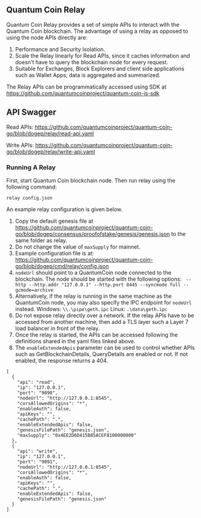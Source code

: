 ## Quantum Coin Relay

Quantum Coin Relay provides a set of simple APIs to interact with the Quantum Coin blockchain. The advantage of using a relay as opposed to using the node APIs directly are:

1) Performance and Security Isolation. 
2) Scale the Relay linearly for Read APIs, since it caches information and doesn't have to query the blockchain node for every request.
3) Suitable for Exchanges, Block Explorers and client side applications such as Wallet Apps; data is aggregated and summarized.

The Relay APIs can be programmatically accessed using SDK at https://github.com/quantumcoinproject/quantum-coin-js-sdk

## API Swagger

Read APIs:
https://github.com/quantumcoinproject/quantum-coin-go/blob/dogep/relay/read-api.yaml

Write APIs:
https://github.com/quantumcoinproject/quantum-coin-go/blob/dogep/relay/write-api.yaml

### Running A Relay

First, start Quantum Coin blockchain node. Then run relay using the following command:

```relay config.json```

An example relay configuration is given below. 

1) Copy the default genesis file at https://github.com/quantumcoinproject/quantum-coin-go/blob/dogep/consensus/proofofstake/genesis/genesis.json to the same folder as relay.
2) Do not change the value of `maxSupply` for mainnet.
3) Example configuration file is at: https://github.com/quantumcoinproject/quantum-coin-go/blob/dogep/cmd/relay/config.json
4) `nodeUrl` should point to a QuantumCoin node connected to the blockchain. The node should be started with the following options: ``` --http --http.addr "127.0.0.1" --http.port 8445 --syncmode full --gcmode=archive```
5) Alternatively, if the relay is running in the same machine as the QuantumCoin node, you may also specify the IPC endpoint for `nodeUrl` instead. Windows: ```\\.\pipe\geth.ipc``` Linux: ```.\data\geth.ipc```
5) Do not expose relay directly over a network. If the relay APIs have to be accessed from another machine, then add a TLS layer such a Layer 7 load balancer in front of the relay.  
6) Once the relay is started, the APIs can be accessed following the definitions shared in the yaml files linked above.
7) The `enableExtendedApis` parameter can be used to control whether APIs such as GetBlockchainDetails, QueryDetails are enabled or not. If not enabled, the response returns a 404.

```
[
  {
    "api": "read",
    "ip": "127.0.0.1",
    "port": "9090",
    "nodeUrl": "http://127.0.0.1:8545",
    "corsAllowedOrigins": "*",
    "enableAuth": false,
    "apiKeys": "",
    "cachePath": ".",
    "enableExtendedApis": false,
    "genesisFilePath": "genesis.json",
    "maxSupply": "0x4EE2D6D415B85ACEF8100000000"
  },
  {
    "api": "write",
    "ip": "127.0.0.1",
    "port": "9091",
    "nodeUrl": "http://127.0.0.1:8545",
    "corsAllowedOrigins": "*",
    "enableAuth": false,
    "apiKeys": "",
    "cachePath": ".",
    "enableExtendedApis": false,
    "genesisFilePath": "genesis.json"
  }
]
```

